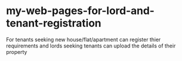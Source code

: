 # my-web-pages-for-lord-and-tenant-registration
For tenants seeking new house/flat/apartment can register thier requirements and lords seeking tenants can  upload the details of their property
